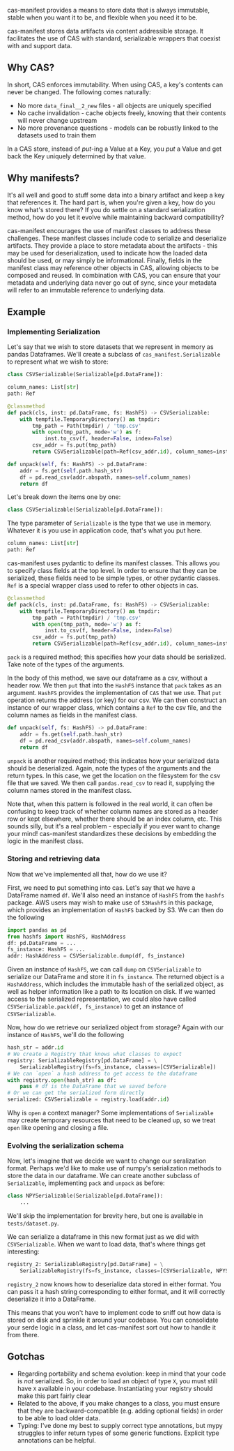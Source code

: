 cas-manifest provides a means to store data that is always immutable, stable when you want it to be, and flexible when you need it to be.

cas-manifest stores data artifacts via content addressible storage. It facilitates the use of CAS with standard, serializable wrappers that coexist with and support data.

## Why CAS?

In short, CAS enforces immutability. When using CAS, a key's contents can never be changed. The following comes naturally:
* No more `data_final__2_new` files - all objects are uniquely specified
* No cache invalidation - cache objects freely, knowing that their contents will never change upstream
* No more provenance questions - models can be robustly linked to the datasets used to train them

In a CAS store, instead of _put_-ing a Value at a Key, you _put_ a Value and get back the Key uniquely determined by that value.

## Why manifests?

It's all well and good to stuff some data into a binary artifact and keep a key that references it. The hard part is, when you're given a key, how do you know what's stored there? If you do settle on a standard serialization method, how do you let it evolve while maintaining backward compatibility?

cas-manifest encourages the use of manifest classes to address these challenges. These manifest classes include code to serialize and deserialize artifacts. They provide a place to store metadata about the artifacts - this may be used for deserialization, used to indicate how the loaded data should be used, or may simply be informational. Finally, fields in the manifest class may reference other objects in CAS, allowing objects to be composed and reused. In combination with CAS, you can ensure that your metadata and underlying data never go out of sync, since your metadata will refer to an immutable reference to underlying data.

## Example

### Implementing Serialization

Let's say that we wish to store datasets that we represent in memory as pandas Dataframes. We'll create a subclass of `cas_manifest.Serializable` to represent what we wish to store:
```python
class CSVSerializable(Serializable[pd.DataFrame]):

column_names: List[str]
path: Ref

@classmethod
def pack(cls, inst: pd.DataFrame, fs: HashFS) -> CSVSerializable:
    with tempfile.TemporaryDirectory() as tmpdir:
        tmp_path = Path(tmpdir) / 'tmp.csv'
        with open(tmp_path, mode='w') as f:
            inst.to_csv(f, header=False, index=False)
        csv_addr = fs.put(tmp_path)
        return CSVSerializable(path=Ref(csv_addr.id), column_names=inst.columns.to_list())

def unpack(self, fs: HashFS) -> pd.DataFrame:
    addr = fs.get(self.path.hash_str)
    df = pd.read_csv(addr.abspath, names=self.column_names)
    return df
```
Let's break down the items one by one:
```python
class CSVSerializable(Serializable[pd.DataFrame]):
```
The type parameter of `Serializable` is the type that we use in memory. Whatever it is you use in application code, that's what you put here.
```python
column_names: List[str]
path: Ref
```
cas-manifest uses pydantic to define its manifest classes. This allows you to specify class fields at the top level. In order to ensure that they can be serialized, these fields need to be simple types, or other pydantic classes. `Ref` is a special wrapper class used to refer to other objects in cas.
```python
@classmethod
def pack(cls, inst: pd.DataFrame, fs: HashFS) -> CSVSerializable:
    with tempfile.TemporaryDirectory() as tmpdir:
        tmp_path = Path(tmpdir) / 'tmp.csv'
        with open(tmp_path, mode='w') as f:
            inst.to_csv(f, header=False, index=False)
        csv_addr = fs.put(tmp_path)
        return CSVSerializable(path=Ref(csv_addr.id), column_names=inst.columns.to_list())
```
`pack` is a required method; this specifies how your data should be serialized. Take note of the types of the arguments.

In the body of this method, we save our dataframe as a csv, without a header row. We then `put` that into the `HashFS` instance that `pack` takes as an argument. `HashFS` provides the implementation of `CAS` that we use. That `put` operation returns the address (or key) for our csv. We can then construct an instance of our wrapper class, which contains a `Ref` to the csv file, and the column names as fields in the manifest class.
```python
def unpack(self, fs: HashFS) -> pd.DataFrame:
    addr = fs.get(self.path.hash_str)
    df = pd.read_csv(addr.abspath, names=self.column_names)
    return df
```
`unpack` is another required method; this indicates how your serialized data should be deserialized. Again, note the types of the arguments and the return types. In this case, we get the location on the filesystem for the csv file that we saved. We then call `pandas.read_csv` to read it, supplying the column names stored in the manifest class.

Note that, when this pattern is followed in the real world, it can often be confusing to keep track of whether column names are stored as a header row or kept elsewhere, whether there should be an index column, etc. This sounds silly, but it's a real problem - especially if you ever want to change your mind! cas-manifest standardizes these decisions by embedding the logic in the manifest class.

### Storing and retrieving data

Now that we've implemented all that, how do we use it?

First, we need to put something into cas. Let's say that we have a DataFrame named `df`. We'll also need an instance of `HashFS` from the `hashfs` package. AWS users may wish to make use of `S3HashFS` in this package, which provides an implementation of `HashFS` backed by S3. We can then do the following
```python
import pandas as pd
from hashfs import HashFS, HashAddress
df: pd.DataFrame = ...
fs_instance: HashFS = ...
addr: HashAddress = CSVSerializable.dump(df, fs_instance)
```
Given an instance of `HashFS`,  we can call `dump` on `CSVSerializable` to serialize our DataFrame and store it in `fs_instance`. The returned object is a `HashAddress`, which includes the immutable hash of the serialized object, as well as helper information like a path to its location on disk. If we wanted access to the serialized representation, we could also have called `CSVSerializable.pack(df, fs_instance)` to get an instance of `CSVSerializable`.

Now, how do we retrieve our serialized object from storage? Again with our instance of `HashFS`, we'll do the following
```python
hash_str = addr.id
# We create a Registry that knows what classes to expect
registry: SerializableRegistry[pd.DataFrame] = \
    SerializableRegistry(fs=fs_instance, classes=[CSVSerializable])
# We can `open` a hash address to get access to the dataframe
with registry.open(hash_str) as df:
    pass # df is the DataFrame that we saved before
# Or we can get the serialized form directly
serialized: CSVSerializable = registry.load(addr.id)
```

Why is `open` a context manager? Some implementations of `Serializable` may create temporary resources that need to be cleaned up, so we treat `open` like opening and closing a file.


### Evolving the serialization schema

Now, let's imagine that we decide we want to change our seralization format. Perhaps we'd like to make use of numpy's serialization methods to store the data in our dataframe. We can create another subclass of `Serializable`, implementing `pack` and `unpack` as before:
```python
class NPYSerializable(Serializable[pd.DataFrame]):
    ...
```
We'll skip the implementation for brevity here, but one is available in `tests/dataset.py`.

We can serialize a dataframe in this new format just as we did with `CSVSerializable`. When we want to load data, that's where things get interesting:
```python
registry_2: SerializableRegistry[pd.DataFrame] = \
    SerializableRegistry(fs=fs_instance, classes=[CSVSerializable, NPYSerializable])
```
`registry_2` now knows how to deserialize data stored in either format. You can pass it a hash string corresponding to either format, and it will correctly deserialize it into a DataFrame.

This means that you won't have to implement code to sniff out how data is stored on disk and sprinkle it around your codebase. You can consolidate your serde logic in a class, and let cas-manifest sort out how to handle it from there.

## Gotchas
* Regarding portability and schema evolution: keep in mind that your code is _not_ serialized. So, in order to load an object of type `X`, you must still have `X` available in your codebase. Instantiating your registry should make this part fairly clear
* Related to the above, if you make changes to a class, you must ensure that they are backward-compatible (e.g. adding optional fields) in order to be able to load older data.
* Typing: I've done my best to supply correct type annotations, but mypy struggles to infer return types of some generic functions. Explicit type annotations can be helpful.
